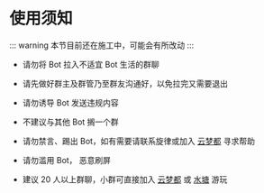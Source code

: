 # 使用须知

::: warning
本节目前还在施工中，可能会有所改动
:::

- 请勿将 Bot 拉入不适宜 Bot 生活的群聊

- 请先做好群主及群管乃至群友沟通好，以免拉完又需要退出

- 请勿诱导 Bot 发送违规内容

- 不建议与其他 Bot 搁一个群

- 请勿禁言、踢出 Bot，如有需要请联系旋律或加入 [云梦都](https://qm.qq.com/q/RHZqFoSmac) 寻求帮助

- 请勿滥用 Bot， 恶意刷屏

- 建议 20 人以上群聊，小群可直接加入 [云梦都](https://qm.qq.com/q/RHZqFoSmac) 或 [水塘](https://jq.qq.com/?_wv=1027&k=We78cXZP) 游玩
